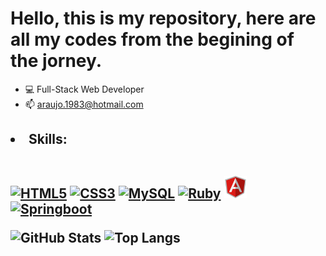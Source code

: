 <div>
  <h1>Hello, this is my repository, here are all my codes from the begining of the jorney.</h1> 

  - 💻 Full-Stack Web Developer
  - 📫 <a href="mailto:araujo.1983@hotmail.com"> araujo.1983@hotmail.com </a>

  <h2>
    <li>Skills:</li><br>

  <p align="left" dir="auto">
    <a href="https://developer.mozilla.org/en-US/docs/Glossary/HTML5" rel="nofollow"><img src="https://raw.githubusercontent.com/danielcranney/readme-generator/main/public/icons/skills/html5-colored.svg" width="36" height="36" alt="HTML5" style="max-width: 100%;"></a>
    <a href="https://www.w3.org/TR/CSS/#css" rel="nofollow"><img src="https://raw.githubusercontent.com/danielcranney/readme-generator/main/public/icons/skills/css3-colored.svg" width="36" height="36" alt="CSS3" style="max-width: 100%;"></a>
    <a href="https://www.mysql.com/" rel="nofollow"><img src="https://raw.githubusercontent.com/danielcranney/readme-generator/main/public/icons/skills/mysql-colored.svg" width="36" height="36" alt="MySQL" style="max-width: 100%;"></a>
    <a href="https://www.ruby-lang.org/en/" rel="nofollow"><img src="https://raw.githubusercontent.com/danielcranney/readme-generator/main/public/icons/skills/ruby-colored.svg" width="36" height="36" alt="Ruby" style="max-width: 100%;"></a>
    <a href="https://angular.io/" rel="nofollow"><img src="https://github.com/devicons/devicon/blob/master/icons/angularjs/angularjs-original.svg" width="36" height="36" alt="Angular" style="max-width: 100%;"></a>
    <a href="[https://angular.io/](https://spring.io/)" rel="nofollow"><img src="https://raw.githubusercontent.com/danielcranney/readme-generator/main/public/icons/skills/springboot-colored.svg" width="36" height="36" alt="Springboot" style="max-width: 100%;"></a>
  </p>

  ![GitHub Stats](https://github-readme-stats.vercel.app/api?username=rodrigoaraujosantos&theme=tokyonight) ![Top Langs](https://github-readme-stats.vercel.app/api/top-langs/?username=rodrigoaraujosantos&layout=compact&langs_count=7&theme=tokyonight)
</div>
